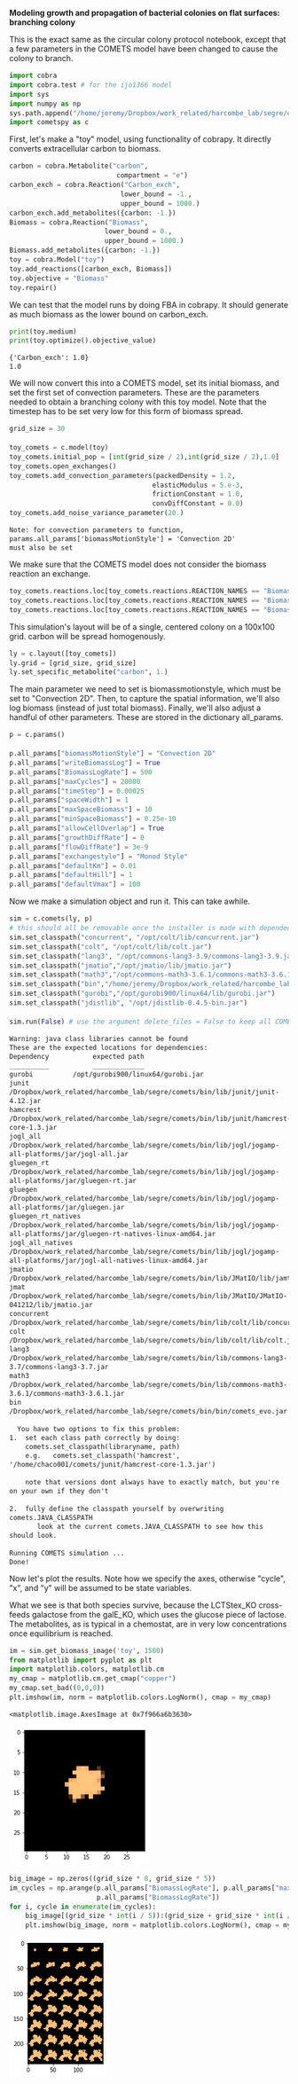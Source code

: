 **Modeling growth and propagation of bacterial colonies on flat surfaces: branching colony**

This is the exact same as the circular colony protocol notebook, except that a few parameters in the COMETS model have been changed to cause the colony to branch.


```python
import cobra
import cobra.test # for the ijo1366 model
import sys
import numpy as np
sys.path.append("/home/jeremy/Dropbox/work_related/harcombe_lab/segre/cometspy")
import cometspy as c
```

First, let's make a "toy" model, using functionality of cobrapy. It directly converts extracellular carbon to biomass. 


```python
carbon = cobra.Metabolite("carbon",
                           compartment = "e")
carbon_exch = cobra.Reaction("Carbon_exch",
                            lower_bound = -1.,
                            upper_bound = 1000.)
carbon_exch.add_metabolites({carbon: -1.})
Biomass = cobra.Reaction("Biomass",
                        lower_bound = 0.,
                        upper_bound = 1000.)
Biomass.add_metabolites({carbon: -1.})
toy = cobra.Model("toy")
toy.add_reactions([carbon_exch, Biomass])
toy.objective = "Biomass"
toy.repair()
```

We can test that the model runs by doing FBA in cobrapy. It should generate as much biomass as the lower bound on carbon_exch.


```python
print(toy.medium)
print(toy.optimize().objective_value)
```

    {'Carbon_exch': 1.0}
    1.0


We will now convert this into a COMETS model, set its initial biomass, and set the first set of convection parameters. These are the parameters needed to obtain a branching colony with this toy model. Note that the timestep has to be set very low for this form of biomass spread.


```python
grid_size = 30

toy_comets = c.model(toy)
toy_comets.initial_pop = [int(grid_size / 2),int(grid_size / 2),1.0]
toy_comets.open_exchanges()
toy_comets.add_convection_parameters(packedDensity = 1.2,
                                    elasticModulus = 5.e-3,
                                    frictionConstant = 1.0,
                                    convDiffConstant = 0.0)
toy_comets.add_noise_variance_parameter(20.)
```

    Note: for convection parameters to function,
    params.all_params['biomassMotionStyle'] = 'Convection 2D'
    must also be set


We make sure that the COMETS model does not consider the biomass reaction an exchange.


```python
toy_comets.reactions.loc[toy_comets.reactions.REACTION_NAMES == "Biomass","EXCH"] = False
toy_comets.reactions.loc[toy_comets.reactions.REACTION_NAMES == "Biomass","EXCH_IND"] = 0
toy_comets.reactions.loc[toy_comets.reactions.REACTION_NAMES == "Biomass", "LB"] = 0
```

This simulation's layout will be of a single, centered colony on a 100x100 grid. carbon will be spread homogenously.


```python
ly = c.layout([toy_comets])
ly.grid = [grid_size, grid_size]
ly.set_specific_metabolite("carbon", 1.)
```

The main parameter we need to set is biomassmotionstyle, which must be set to "Convection 2D".  Then, to capture the spatial information, we'll also log biomass (instead of just total biomass). Finally, we'll also adjust a handful of other parameters. These are stored in the dictionary all_params.


```python
p = c.params()

p.all_params["biomassMotionStyle"] = "Convection 2D"
p.all_params["writeBiomassLog"] = True
p.all_params["BiomassLogRate"] = 500
p.all_params["maxCycles"] = 20000
p.all_params["timeStep"] = 0.00025
p.all_params["spaceWidth"] = 1
p.all_params["maxSpaceBiomass"] = 10
p.all_params["minSpaceBiomass"] = 0.25e-10
p.all_params["allowCellOverlap"] = True
p.all_params["growthDiffRate"] = 0
p.all_params["flowDiffRate"] = 3e-9
p.all_params["exchangestyle"] = "Monod Style"
p.all_params["defaultKm"] = 0.01
p.all_params["defaultHill"] = 1
p.all_params["defaultVmax"] = 100

```

Now we make a simulation object and run it.  This can take awhile.


```python
sim = c.comets(ly, p)
# this should all be removable once the installer is made with dependencies in a predictable location
sim.set_classpath("concurrent", "/opt/colt/lib/concurrent.jar")
sim.set_classpath("colt", "/opt/colt/lib/colt.jar")
sim.set_classpath("lang3", "/opt/commons-lang3-3.9/commons-lang3-3.9.jar")
sim.set_classpath("jmatio","/opt/jmatio/lib/jmatio.jar")
sim.set_classpath("math3","/opt/commons-math3-3.6.1/commons-math3-3.6.1.jar")
sim.set_classpath("bin","/home/jeremy/Dropbox/work_related/harcombe_lab/segre/jars/comets_2.10.0.jar")
sim.set_classpath("gurobi","/opt/gurobi900/linux64/lib/gurobi.jar")
sim.set_classpath("jdistlib", "/opt/jdistlib-0.4.5-bin.jar")

sim.run(False) # use the argument delete_files = False to keep all COMETS-generated files

```

    Warning: java class libraries cannot be found
    These are the expected locations for dependencies:
    Dependency 			 expected path
    __________ 			 _____________
    gurobi			/opt/gurobi900/linux64/gurobi.jar
    junit			/Dropbox/work_related/harcombe_lab/segre/comets/bin/lib/junit/junit-4.12.jar
    hamcrest			/Dropbox/work_related/harcombe_lab/segre/comets/bin/lib/junit/hamcrest-core-1.3.jar
    jogl_all			/Dropbox/work_related/harcombe_lab/segre/comets/bin/lib/jogl/jogamp-all-platforms/jar/jogl-all.jar
    gluegen_rt			/Dropbox/work_related/harcombe_lab/segre/comets/bin/lib/jogl/jogamp-all-platforms/jar/gluegen-rt.jar
    gluegen			/Dropbox/work_related/harcombe_lab/segre/comets/bin/lib/jogl/jogamp-all-platforms/jar/gluegen.jar
    gluegen_rt_natives			/Dropbox/work_related/harcombe_lab/segre/comets/bin/lib/jogl/jogamp-all-platforms/jar/gluegen-rt-natives-linux-amd64.jar
    jogl_all_natives			/Dropbox/work_related/harcombe_lab/segre/comets/bin/lib/jogl/jogamp-all-platforms/jar/jogl-all-natives-linux-amd64.jar
    jmatio			/Dropbox/work_related/harcombe_lab/segre/comets/bin/lib/JMatIO/lib/jamtio.jar
    jmat			/Dropbox/work_related/harcombe_lab/segre/comets/bin/lib/JMatIO/JMatIO-041212/lib/jmatio.jar
    concurrent			/Dropbox/work_related/harcombe_lab/segre/comets/bin/lib/colt/lib/concurrent.jar
    colt			/Dropbox/work_related/harcombe_lab/segre/comets/bin/lib/colt/lib/colt.jar
    lang3			/Dropbox/work_related/harcombe_lab/segre/comets/bin/lib/commons-lang3-3.7/commons-lang3-3.7.jar
    math3			/Dropbox/work_related/harcombe_lab/segre/comets/bin/lib/commons-math3-3.6.1/commons-math3-3.6.1.jar
    bin			/Dropbox/work_related/harcombe_lab/segre/comets/bin/bin/comets_evo.jar
    
      You have two options to fix this problem:
    1.  set each class path correctly by doing:
        comets.set_classpath(libraryname, path)
        e.g.   comets.set_classpath('hamcrest', '/home/chaco001/comets/junit/hamcrest-core-1.3.jar')
    
        note that versions dont always have to exactly match, but you're on your own if they don't
    
    2.  fully define the classpath yourself by overwriting comets.JAVA_CLASSPATH
           look at the current comets.JAVA_CLASSPATH to see how this should look.
    
    Running COMETS simulation ...
    Done!


Now let's plot the results. Note how we specify the axes, otherwise "cycle", "x", and "y" will be assumed to be state variables. 

What we see is that both species survive, because the LCTStex_KO cross-feeds galactose from the galE_KO, which uses the glucose piece of lactose. The metabolites, as is typical in a chemostat, are in very low concentrations once equilibrium is reached.


```python
im = sim.get_biomass_image('toy', 1500)
from matplotlib import pyplot as plt
import matplotlib.colors, matplotlib.cm
my_cmap = matplotlib.cm.get_cmap("copper")
my_cmap.set_bad((0,0,0))
plt.imshow(im, norm = matplotlib.colors.LogNorm(), cmap = my_cmap)

```




    <matplotlib.image.AxesImage at 0x7f966a6b3630>




![png](branching_colony_1.png)



```python
big_image = np.zeros((grid_size * 8, grid_size * 5))
im_cycles = np.arange(p.all_params["BiomassLogRate"], p.all_params["maxCycles"] + p.all_params["BiomassLogRate"],
                      p.all_params["BiomassLogRate"])
for i, cycle in enumerate(im_cycles):
    big_image[(grid_size * int(i / 5)):(grid_size + grid_size * int(i / 5)),(grid_size * (i % 5)):(grid_size + grid_size * (i % 5))] = sim.get_biomass_image("toy", cycle)
    plt.imshow(big_image, norm = matplotlib.colors.LogNorm(), cmap = my_cmap)
```


![png](branching_colony_2.png)



```python

```

